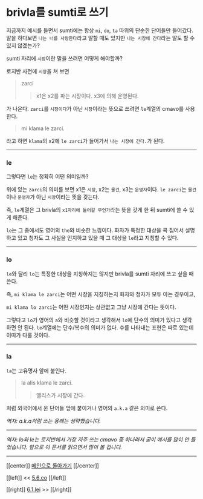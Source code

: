 # brivla를 sumti로 쓰기

지금까지 예시를 들면서 sumti에는 항상 `mi`, `do`, `ta` 따위의 단순한 단어들만 들어갔다.
말을 하다보면 `나는 너를 사랑한다`라고 말할 때도 있지만 `나는 시장에 간다`라는 말도 할 수 있지 않겠는가?

sumti 자리에 `시장`이란 말을 쓰려면 어떻게 해야할까?

로지반 사전에 `시장`을 쳐 보면
> zarci
>> x1은 x2를 파는 시장이다. x3에 의해 운영된다.

가 나온다. `zarci`를 `시장이다`가 아닌 `시장`이라는 뜻으로 쓰려면 `le`계열의 cmavo를 사용한다.

> mi klama le zarci.

라고 하면 `klama`의 x2에 `le zarci`가 들어가서 `나는 시장에 간다.`가 된다.

---

### le
그렇다면 `le`는 정확히 어떤 의미일까?

위에 있는 `zarci`의 의미를 보면 x1은 `시장`, x2는 `물건`, x3는 `운영자`이다. `le zarci`는 `물건`이나 `운영자`가 아닌 `시장`이라는 뜻을 갖는다.

즉, `le`계열은 그 brivla의 `x1자리에 들어갈 무언가`라는 뜻을 갖게 한 뒤 sumti에 쓸 수 있게 해준다.

`le`는 그 중에서도 영어의 `the`와 비슷한 느낌이다. 화자가 특정한 대상을 콕 집어서 설명하고 있고 청자도 그 사실을 인지하고 있을 때 그 대상을 `le`라고 지칭할 수 있다.

---

### lo
`le`와 달리 `lo`는 특정한 대상을 지칭하지는 않지만 brivla를 sumti 자리에 쓰고 싶을 때 쓴다.

즉, `mi klama le zarci`는 어떤 시장을 지칭하는지 화자와 청자가 모두 아는 경우이고, 

`mi klama lo zarci`는 어떤 시장인지는 상관없고 그냥 시장에 간다는 뜻이다.

그렇다고 `lo`가 영어의 `a`와 비슷할 것이라고 생각해서 `lo`에 단수의 의미가 있다고 생각하면 안 된다. `le`계열에는 단수/복수의 의미가 없다. 수를 나타내는 표현은 따로 있는데 이따가 다룰 것이다.

---

### la
`la`는 고유명사 앞에 붙인다.

> la alis klama le zarci.
>> 앨리스가 시장에 간다.

처럼 외국어에서 온 단어들 앞에 붙이거나 영어의 `a.k.a` 같은 의미로 쓴다.

*역자: a.k.a처럼 쓰는 용례는 생략했습니다.*

---

*역자: lo와 le는 로지반에서 가장 자주 쓰는 cmavo 중 하나라서 굳이 예시를 많이 안 들었습니다. 앞으로 이 문서를 읽으면서 많이 볼 겁니다.*

---

[[center]]
[메인으로 돌아가기](index.html)
[[/center]]

[[left]]
<< [5.6.co](05_06_co.html)
[[/left]]

[[right]]
[6.1.lei](06_01_lei.html) >>
[[/right]]